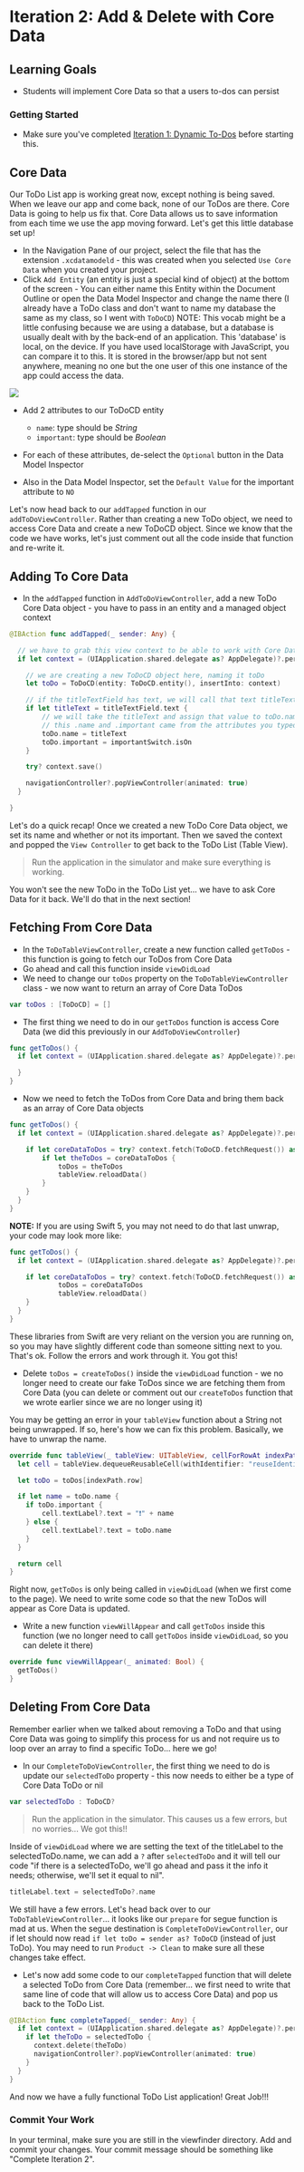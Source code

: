 # Iteration 2: Add & Delete with Core Data

## Learning Goals

* Students will implement Core Data so that a users to-dos can persist

### Getting Started

* Make sure you've completed [Iteration 1: Dynamic To-Dos]() before starting this.

## Core Data

Our ToDo List app is working great now, except nothing is being saved. When we leave our app and come back, none of our ToDos are there. Core Data is going to help us fix that. Core Data allows us to save information from each time we use the app moving forward. Let's get this little database set up!

* In the Navigation Pane of our project, select the file that has the extension `.xcdatamodeld` - this was created when you selected `Use Core Data` when you created your project.
* Click `Add Entity` (an entity is just a special kind of object) at the bottom of the screen - You can either name this Entity within the Document Outline or open the Data Model Inspector and change the name there (I already have a ToDo class and don't want to name my database the same as my class, so I went with `ToDoCD`)
NOTE: This vocab might be a little confusing because we are using a database, but a database is usually dealt with by the back-end of an application. This 'database' is local, on the device. If you have used localStorage with JavaScript, you can compare it to this. It is stored in the browser/app but not sent anywhere, meaning no one but the one user of this one instance of the app could access the data.

<img class="medium" src="{{ site.url }}/swift-ios/projects/to-do-list/assets/add-entity.png">

* Add 2 attributes to our ToDoCD entity
  - `name`: type should be *String*
  - `important`: type should be *Boolean*

* For each of these attributes, de-select the `Optional` button in the Data Model Inspector
* Also in the Data Model Inspector, set the `Default Value` for the important attribute to `NO`

Let's now head back to our `addTapped` function in our `addToDoViewController`. Rather than creating a new ToDo object, we need to access Core Data and create a new ToDoCD object. Since we know that the code we have works, let's just comment out all the code inside that function and re-write it.

## Adding To Core Data

* In the `addTapped` function in `AddToDoViewController`, add a new ToDo Core Data object - you have to pass in an entity and a managed object context

```swift
@IBAction func addTapped(_ sender: Any) {

  // we have to grab this view context to be able to work with Core Data
  if let context = (UIApplication.shared.delegate as? AppDelegate)?.persistentContainer.viewContext {

    // we are creating a new ToDoCD object here, naming it toDo
    let toDo = ToDoCD(entity: ToDoCD.entity(), insertInto: context)

    // if the titleTextField has text, we will call that text titleText
    if let titleText = titleTextField.text {
        // we will take the titleText and assign that value to toDo.name
        // this .name and .important came from the attributes you typed in on the Core Data page!
        toDo.name = titleText
        toDo.important = importantSwitch.isOn
    }

    try? context.save()

    navigationController?.popViewController(animated: true)
  }

}
```

Let's do a quick recap! Once we created a new ToDo Core Data object, we set its name and whether or not its important. Then we saved the context and popped the `View Controller` to get back to the ToDo List (Table View).

> Run the application in the simulator and make sure everything is working.

You won't see the new ToDo in the ToDo List yet... we have to ask Core Data for it back. We'll do that in the next section!

## Fetching From Core Data

* In the `ToDoTableViewController`, create a new function called `getToDos` - this function is going to fetch our ToDos from Core Data
* Go ahead and call this function inside `viewDidLoad`
* We need to change our `toDos` property on the `ToDoTableViewController` class - we now want to return an array of Core Data ToDos

```swift
var toDos : [ToDoCD] = []
```

* The first thing we need to do in our `getToDos` function is access Core Data (we did this previously in our `AddToDoViewController`)

```swift
func getToDos() {
  if let context = (UIApplication.shared.delegate as? AppDelegate)?.persistentContainer.viewContext {

  }
}
```

* Now we need to fetch the ToDos from Core Data and bring them back as an array of Core Data objects

```swift
func getToDos() {
  if let context = (UIApplication.shared.delegate as? AppDelegate)?.persistentContainer.viewContext {

    if let coreDataToDos = try? context.fetch(ToDoCD.fetchRequest()) as? [ToDoCD] {
        if let theToDos = coreDataToDos {
            toDos = theToDos
            tableView.reloadData()
        }
    }
  }
}
```

**NOTE:** If you are using Swift 5, you may not need to do that last unwrap, your code may look more like:

```swift
func getToDos() {
  if let context = (UIApplication.shared.delegate as? AppDelegate)?.persistentContainer.viewContext {

    if let coreDataToDos = try? context.fetch(ToDoCD.fetchRequest()) as? [ToDoCD] {
            toDos = coreDataToDos
            tableView.reloadData()
    }
  }
}
```

These libraries from Swift are very reliant on the version you are running on, so you may have slightly different code than someone sitting next to you. That's ok. Follow the errors and work through it. You got this!

* Delete `toDos = createToDos()` inside the `viewDidLoad` function - we no longer need to create our fake ToDos since we are fetching them from Core Data (you can delete or comment out our `createToDos` function that we wrote earlier since we are no longer using it)

You may be getting an error in your `tableView` function about a String not being unwrapped. If so, here's how we can fix this problem. Basically, we have to unwrap the name.

```swift
override func tableView(_ tableView: UITableView, cellForRowAt indexPath: IndexPath) -> UITableViewCell {
  let cell = tableView.dequeueReusableCell(withIdentifier: "reuseIdentifier", for: indexPath)

  let toDo = toDos[indexPath.row]

  if let name = toDo.name {
    if toDo.important {
        cell.textLabel?.text = "❗️" + name
    } else {
        cell.textLabel?.text = toDo.name
    }
  }

  return cell
}
```

Right now, `getToDos` is only being called in `viewDidLoad` (when we first come to the page). We need to write some code so that the new ToDos will appear as Core Data is updated.

* Write a new function `viewWillAppear` and call `getToDos` inside this function (we no longer need to call `getToDos` inside `viewDidLoad`, so you can delete it there)

```swift
override func viewWillAppear(_ animated: Bool) {
  getToDos()
}
```

## Deleting From Core Data

Remember earlier when we talked about removing a ToDo and that using Core Data was going to simplify this process for us and not require us to loop over an array to find a specific ToDo... here we go!

* In our `CompleteToDoViewController`, the first thing we need to do is update our `selectedToDo` property - this now needs to either be a type of Core Data ToDo or nil

```swift
var selectedToDo : ToDoCD?
```

> Run the application in the simulator. This causes us a few errors, but no worries... We got this!!

Inside of `viewDidLoad` where we are setting the text of the titleLabel to the selectedToDo.name, we can add a `?` after `selectedToDo` and it will tell our code "if there is a selectedToDo, we'll go ahead and pass it the info it needs; otherwise, we'll set it equal to nil".

```swift
titleLabel.text = selectedToDo?.name
```

We still have a few errors. Let's head back over to our `ToDoTableViewController`... it looks like our `prepare` for segue function is mad at us. When the segue destination is `CompleteToDoViewController`, our if let should now read `if let toDo = sender as? ToDoCD` (instead of just ToDo). You may need to run `Product -> Clean` to make sure all these changes take effect.

* Let's now add some code to our `completeTapped` function that will delete a selected ToDo from Core Data (remember... we first need to write that same line of code that will allow us to access Core Data) and pop us back to the ToDo List.

```swift
@IBAction func completeTapped(_ sender: Any) {     
  if let context = (UIApplication.shared.delegate as? AppDelegate)?.persistentContainer.viewContext {
    if let theToDo = selectedToDo {
      context.delete(theToDo)
      navigationController?.popViewController(animated: true)
    }
  }
}
```

And now we have a fully functional ToDo List application! Great Job!!!

### Commit Your Work

In your terminal, make sure you are still in the viewfinder directory. Add and commit your changes. Your commit message should be something like "Complete Iteration 2".
